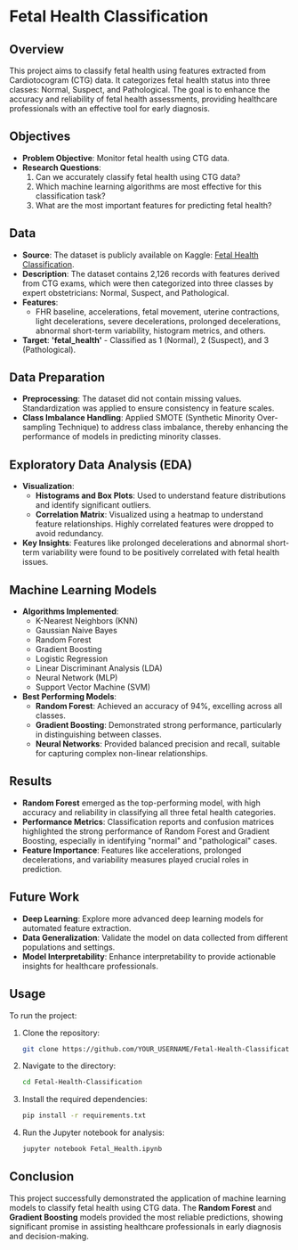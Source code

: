 # Fetal Health Classification

## Overview
This project aims to classify fetal health using features extracted from Cardiotocogram (CTG) data. It categorizes fetal health status into three classes: Normal, Suspect, and Pathological. The goal is to enhance the accuracy and reliability of fetal health assessments, providing healthcare professionals with an effective tool for early diagnosis.

## Objectives
- **Problem Objective**: Monitor fetal health using CTG data.
- **Research Questions**:
  1. Can we accurately classify fetal health using CTG data?
  2. Which machine learning algorithms are most effective for this classification task?
  3. What are the most important features for predicting fetal health?

## Data
- **Source**: The dataset is publicly available on Kaggle: [Fetal Health Classification](https://www.kaggle.com/datasets/andrewmvd/fetal-health-classification).
- **Description**: The dataset contains 2,126 records with features derived from CTG exams, which were then categorized into three classes by expert obstetricians: Normal, Suspect, and Pathological.
- **Features**: 
  - FHR baseline, accelerations, fetal movement, uterine contractions, light decelerations, severe decelerations, prolonged decelerations, abnormal short-term variability, histogram metrics, and others.
- **Target**: **'fetal_health'** - Classified as 1 (Normal), 2 (Suspect), and 3 (Pathological).

## Data Preparation
- **Preprocessing**: The dataset did not contain missing values. Standardization was applied to ensure consistency in feature scales.
- **Class Imbalance Handling**: Applied SMOTE (Synthetic Minority Over-sampling Technique) to address class imbalance, thereby enhancing the performance of models in predicting minority classes.

## Exploratory Data Analysis (EDA)
- **Visualization**:
  - **Histograms and Box Plots**: Used to understand feature distributions and identify significant outliers.
  - **Correlation Matrix**: Visualized using a heatmap to understand feature relationships. Highly correlated features were dropped to avoid redundancy.
- **Key Insights**: Features like prolonged decelerations and abnormal short-term variability were found to be positively correlated with fetal health issues.

## Machine Learning Models
- **Algorithms Implemented**:
  - K-Nearest Neighbors (KNN)
  - Gaussian Naive Bayes
  - Random Forest
  - Gradient Boosting
  - Logistic Regression
  - Linear Discriminant Analysis (LDA)
  - Neural Network (MLP)
  - Support Vector Machine (SVM)
- **Best Performing Models**:
  - **Random Forest**: Achieved an accuracy of 94%, excelling across all classes.
  - **Gradient Boosting**: Demonstrated strong performance, particularly in distinguishing between classes.
  - **Neural Networks**: Provided balanced precision and recall, suitable for capturing complex non-linear relationships.

## Results
- **Random Forest** emerged as the top-performing model, with high accuracy and reliability in classifying all three fetal health categories.
- **Performance Metrics**: Classification reports and confusion matrices highlighted the strong performance of Random Forest and Gradient Boosting, especially in identifying "normal" and "pathological" cases.
- **Feature Importance**: Features like accelerations, prolonged decelerations, and variability measures played crucial roles in prediction.

## Future Work
- **Deep Learning**: Explore more advanced deep learning models for automated feature extraction.
- **Data Generalization**: Validate the model on data collected from different populations and settings.
- **Model Interpretability**: Enhance interpretability to provide actionable insights for healthcare professionals.

## Usage
To run the project:
1. Clone the repository:
    ```bash
    git clone https://github.com/YOUR_USERNAME/Fetal-Health-Classification.git
    ```
2. Navigate to the directory:
    ```bash
    cd Fetal-Health-Classification
    ```
3. Install the required dependencies:
    ```bash
    pip install -r requirements.txt
    ```
4. Run the Jupyter notebook for analysis:
    ```bash
    jupyter notebook Fetal_Health.ipynb
    ```

## Conclusion
This project successfully demonstrated the application of machine learning models to classify fetal health using CTG data. The **Random Forest** and **Gradient Boosting** models provided the most reliable predictions, showing significant promise in assisting healthcare professionals in early diagnosis and decision-making.

